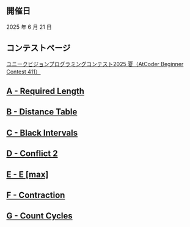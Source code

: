 ## 開催日

2025 年 6 月 21 日

## コンテストページ

[ユニークビジョンプログラミングコンテスト2025 夏（AtCoder Beginner Contest 411）](https://atcoder.jp/contests/abc411)

## [A - Required Length](https://atcoder.jp/contests/abc411/tasks/abc411_a)

## [B - Distance Table](https://atcoder.jp/contests/abc411/tasks/abc411_b)

## [C - Black Intervals](https://atcoder.jp/contests/abc411/tasks/abc411_c)

## [D - Conflict 2](https://atcoder.jp/contests/abc411/tasks/abc411_d)

## [E - E [max]](https://atcoder.jp/contests/abc411/tasks/abc411_e)

## [F - Contraction](https://atcoder.jp/contests/abc411/tasks/abc411_f)

## [G - Count Cycles](https://atcoder.jp/contests/abc411/tasks/abc411_g)

